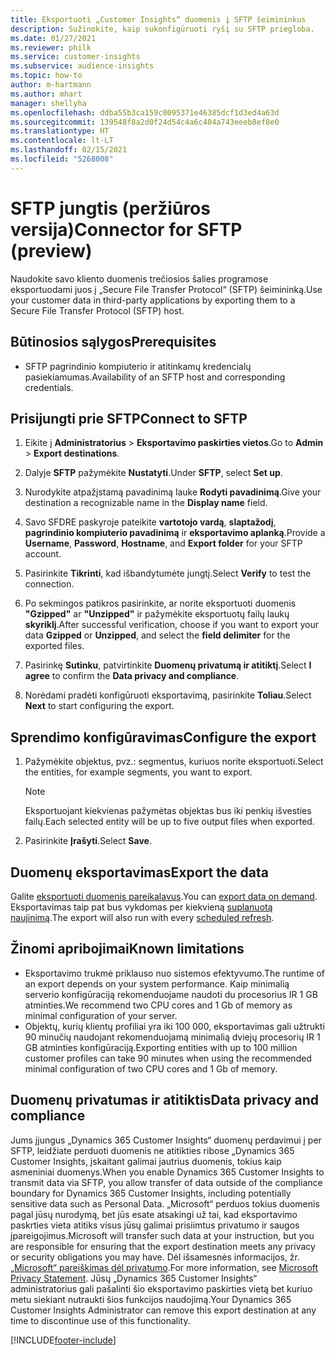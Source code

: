 ```yaml
---
title: Eksportuoti „Customer Insights“ duomenis į SFTP šeimininkus
description: Sužinokite, kaip sukonfigūruoti ryšį su SFTP priegloba.
ms.date: 01/27/2021
ms.reviewer: philk
ms.service: customer-insights
ms.subservice: audience-insights
ms.topic: how-to
author: m-hartmann
ms.author: mhart
manager: shellyha
ms.openlocfilehash: ddba55b3ca159c0095371e46385dcf1d3ed4a63d
ms.sourcegitcommit: 139548f8a2d0f24d54c4a6c404a743eeeb8ef8e0
ms.translationtype: HT
ms.contentlocale: lt-LT
ms.lasthandoff: 02/15/2021
ms.locfileid: "5268008"
---
```

# <a name="connector-for-sftp-preview"></a><span data-ttu-id="48ddb-103">SFTP jungtis (peržiūros versija)</span><span class="sxs-lookup"><span data-stu-id="48ddb-103">Connector for SFTP (preview)</span></span>

<span data-ttu-id="48ddb-104">Naudokite savo kliento duomenis trečiosios šalies programose eksportuodami juos į „Secure File Transfer Protocol“ (SFTP) šeimininką.</span><span class="sxs-lookup"><span data-stu-id="48ddb-104">Use your customer data in third-party applications by exporting them to a Secure File Transfer Protocol (SFTP) host.</span></span>

## <a name="prerequisites"></a><span data-ttu-id="48ddb-105">Būtinosios sąlygos</span><span class="sxs-lookup"><span data-stu-id="48ddb-105">Prerequisites</span></span>

- <span data-ttu-id="48ddb-106">SFTP pagrindinio kompiuterio ir atitinkamų kredencialų pasiekiamumas.</span><span class="sxs-lookup"><span data-stu-id="48ddb-106">Availability of an SFTP host and corresponding credentials.</span></span>

## <a name="connect-to-sftp"></a><span data-ttu-id="48ddb-107">Prisijungti prie SFTP</span><span class="sxs-lookup"><span data-stu-id="48ddb-107">Connect to SFTP</span></span>

1. <span data-ttu-id="48ddb-108">Eikite į **Administratorius** > **Eksportavimo paskirties vietos**.</span><span class="sxs-lookup"><span data-stu-id="48ddb-108">Go to **Admin** > **Export destinations**.</span></span>

1. <span data-ttu-id="48ddb-109">Dalyje **SFTP** pažymėkite **Nustatyti**.</span><span class="sxs-lookup"><span data-stu-id="48ddb-109">Under **SFTP**, select **Set up**.</span></span>

1. <span data-ttu-id="48ddb-110">Nurodykite atpažįstamą pavadinimą lauke **Rodyti pavadinimą**.</span><span class="sxs-lookup"><span data-stu-id="48ddb-110">Give your destination a recognizable name in the **Display name** field.</span></span>

1. <span data-ttu-id="48ddb-111">Savo SFDRE paskyroje pateikite **vartotojo vardą**, **slaptažodį**, **pagrindinio kompiuterio pavadinimą** ir **eksportavimo aplanką**.</span><span class="sxs-lookup"><span data-stu-id="48ddb-111">Provide a **Username**, **Password**, **Hostname**, and **Export folder** for your SFTP account.</span></span>

1. <span data-ttu-id="48ddb-112">Pasirinkite **Tikrinti**, kad išbandytumėte jungtį.</span><span class="sxs-lookup"><span data-stu-id="48ddb-112">Select **Verify** to test the connection.</span></span>

1. <span data-ttu-id="48ddb-113">Po sekmingos patikros pasirinkite, ar norite eksportuoti duomenis **"Gzipped"** ar **"Unzipped"** ir pažymėkite eksportuotų failų laukų **skyriklį**.</span><span class="sxs-lookup"><span data-stu-id="48ddb-113">After successful verification, choose if you want to export your data **Gzipped** or **Unzipped**, and select the **field delimiter** for the exported files.</span></span>

1. <span data-ttu-id="48ddb-114">Pasirinkę **Sutinku**, patvirtinkite **Duomenų privatumą ir atitiktį**.</span><span class="sxs-lookup"><span data-stu-id="48ddb-114">Select **I agree** to confirm the **Data privacy and compliance**.</span></span>

1. <span data-ttu-id="48ddb-115">Norėdami pradėti konfigūruoti eksportavimą, pasirinkite **Toliau**.</span><span class="sxs-lookup"><span data-stu-id="48ddb-115">Select **Next** to start configuring the export.</span></span>

## <a name="configure-the-export"></a><span data-ttu-id="48ddb-116">Sprendimo konfigūravimas</span><span class="sxs-lookup"><span data-stu-id="48ddb-116">Configure the export</span></span>

1. <span data-ttu-id="48ddb-117">Pažymėkite objektus, pvz.: segmentus, kuriuos norite eksportuoti.</span><span class="sxs-lookup"><span data-stu-id="48ddb-117">Select the entities, for example segments, you want to export.</span></span>

   > [!NOTE]
   > <span data-ttu-id="48ddb-118">Eksportuojant kiekvienas pažymėtas objektas bus iki penkių išvesties failų.</span><span class="sxs-lookup"><span data-stu-id="48ddb-118">Each selected entity will be up to five output files when exported.</span></span> 

1. <span data-ttu-id="48ddb-119">Pasirinkite **Įrašyti**.</span><span class="sxs-lookup"><span data-stu-id="48ddb-119">Select **Save**.</span></span>

## <a name="export-the-data"></a><span data-ttu-id="48ddb-120">Duomenų eksportavimas</span><span class="sxs-lookup"><span data-stu-id="48ddb-120">Export the data</span></span>

<span data-ttu-id="48ddb-121">Galite [eksportuoti duomenis pareikalavus](export-destinations.md).</span><span class="sxs-lookup"><span data-stu-id="48ddb-121">You can [export data on demand](export-destinations.md).</span></span> <span data-ttu-id="48ddb-122">Eksportavimas taip pat bus vykdomas per kiekvieną [suplanuotą naujinimą](system.md#schedule-tab).</span><span class="sxs-lookup"><span data-stu-id="48ddb-122">The export will also run with every [scheduled refresh](system.md#schedule-tab).</span></span>

## <a name="known-limitations"></a><span data-ttu-id="48ddb-123">Žinomi apribojimai</span><span class="sxs-lookup"><span data-stu-id="48ddb-123">Known limitations</span></span>

- <span data-ttu-id="48ddb-124">Eksportavimo trukmė priklauso nuo sistemos efektyvumo.</span><span class="sxs-lookup"><span data-stu-id="48ddb-124">The runtime of an export depends on your system performance.</span></span> <span data-ttu-id="48ddb-125">Kaip minimalią serverio konfigūraciją rekomenduojame naudoti du procesorius IR 1 GB atminties.</span><span class="sxs-lookup"><span data-stu-id="48ddb-125">We recommend two CPU cores and 1 Gb of memory as minimal configuration of your server.</span></span> 
- <span data-ttu-id="48ddb-126">Objektų, kurių klientų profiliai yra iki 100 000, eksportavimas gali užtrukti 90 minučių naudojant rekomenduojamą minimalią dviejų procesorių IR 1 GB atminties konfigūraciją.</span><span class="sxs-lookup"><span data-stu-id="48ddb-126">Exporting entities with up to 100 million customer profiles can take 90 minutes when using the recommended minimal configuration of two CPU cores and 1 Gb of memory.</span></span> 

## <a name="data-privacy-and-compliance"></a><span data-ttu-id="48ddb-127">Duomenų privatumas ir atitiktis</span><span class="sxs-lookup"><span data-stu-id="48ddb-127">Data privacy and compliance</span></span>

<span data-ttu-id="48ddb-128">Jums įjungus „Dynamics 365 Customer Insights“ duomenų perdavimui į per SFTP, leidžiate perduoti duomenis ne atitikties ribose „Dynamics 365 Customer Insights, įskaitant galimai jautrius duomenis, tokius kaip asmeniniai duomenys.</span><span class="sxs-lookup"><span data-stu-id="48ddb-128">When you enable Dynamics 365 Customer Insights to transmit data via SFTP, you allow transfer of data outside of the compliance boundary for Dynamics 365 Customer Insights, including potentially sensitive data such as Personal Data.</span></span> <span data-ttu-id="48ddb-129">„Microsoft“ perduos tokius duomenis pagal jūsų nurodymą, bet jūs esate atsakingi už tai, kad eksportavimo paskrties vieta atitiks visus jūsų galimai prisiimtus privatumo ir saugos įpareigojimus.</span><span class="sxs-lookup"><span data-stu-id="48ddb-129">Microsoft will transfer such data at your instruction, but you are responsible for ensuring that the export destination meets any privacy or security obligations you may have.</span></span> <span data-ttu-id="48ddb-130">Dėl išsamesnės informacijos, žr. [„Microsoft“ pareiškimas dėl privatumo](https://go.microsoft.com/fwlink/?linkid=396732).</span><span class="sxs-lookup"><span data-stu-id="48ddb-130">For more information, see [Microsoft Privacy Statement](https://go.microsoft.com/fwlink/?linkid=396732).</span></span>
<span data-ttu-id="48ddb-131">Jūsų „Dynamics 365 Customer Insights“ administratorius gali pašalinti šio eksportavimo paskirties vietą bet kuriuo metu siekiant nutraukti šios funkcijos naudojimą.</span><span class="sxs-lookup"><span data-stu-id="48ddb-131">Your Dynamics 365 Customer Insights Administrator can remove this export destination at any time to discontinue use of this functionality.</span></span>


[!INCLUDE[footer-include](../includes/footer-banner.md)]
